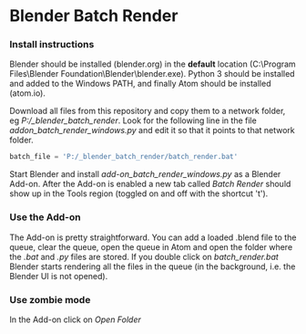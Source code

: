 # Blender Batch Render

### Install instructions

Blender should be installed (blender.org) in the **default** location (C:\Program Files\Blender Foundation\Blender\blender.exe).
Python 3 should be installed and added to the Windows PATH, and finally Atom should be installed (atom.io).

Download all files from this repository and copy them to a network folder, eg *P:/_blender_batch_render*. Look for the following line in the file *addon_batch_render_windows.py* and edit it so that it points to that network folder.
```python
batch_file = 'P:/_blender_batch_render/batch_render.bat'
```

Start Blender and install *add-on_batch_render_windows.py* as a Blender Add-on. After the Add-on is enabled a new tab called *Batch Render* should show up in the Tools region (toggled on and off with the shortcut 't'). 



### Use the Add-on

The Add-on is pretty straightforward. You can add a loaded .blend file to the queue, clear the queue, open the queue in Atom and open the folder where the *.bat* and *.py* files are stored. If you double click on *batch_render.bat* Blender starts rendering all the files in the queue (in the background, i.e. the Blender UI is not opened).  
 

### Use zombie mode

In the Add-on click on *Open Folder*
